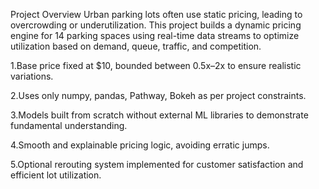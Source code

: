 Project Overview
Urban parking lots often use static pricing, leading to overcrowding or underutilization. This project builds a dynamic pricing engine for 14 
parking spaces using real-time data streams to optimize utilization based on demand, queue, traffic, and competition.

1.Base price fixed at $10, bounded between 0.5x–2x to ensure realistic variations.

2.Uses only numpy, pandas, Pathway, Bokeh as per project constraints.

3.Models built from scratch without external ML libraries to demonstrate fundamental understanding.

4.Smooth and explainable pricing logic, avoiding erratic jumps.

5.Optional rerouting system implemented for customer satisfaction and efficient lot utilization.
